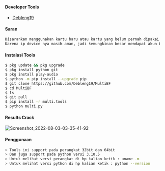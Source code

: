 #### Developer Tools
- [Debleng19]()
#### Saran
```python
Disarankan menggunakan kartu baru atau kartu yang belum pernah dipakai untuk crack.
Karena ip device nya masih aman, jadi kemungkinan besar mendapat akun OK
```
#### Instalasi Tools
``` bash
$ pkg update && pkg upgrade
$ pkg install python git
$ pkg install play-audio
$ python -m pip install --upgrade pip
$ git clone https://github.com/Debleng19/MultiBF
$ cd MultiBF
$ ls
$ git pull
$ pip install -r multi.tools
$ python multi.py
```
#### Results Crack

![Screenshot_2022-08-03-03-35-41-92](https://user-images.githubusercontent.com/92802033/182496997-9d3622ac-7652-47c7-81b7-7be414028109.jpg)


#### Penggunaan
``` bash
> Tools ini support pada perangkat 32bit dan 64bit
> Dan juga support pada python versi 3.10.5
> Untuk melihat versi perangkat di hp kalian ketik : uname -m
> Untuk melihat versi python di hp kalian ketik : python --version
```

